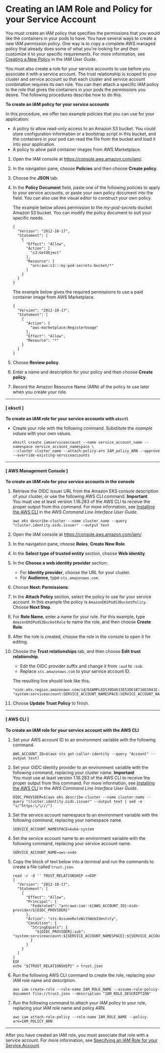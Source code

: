 # Creating an IAM Role and Policy for your Service Account<a name="create-service-account-iam-policy-and-role"></a>

You must create an IAM policy that specifies the permissions that you would like the containers in your pods to have\. You have several ways to create a new IAM permission policy\. One way is to copy a complete AWS managed policy that already does some of what you're looking for and then customize it to your specific requirements\. For more information, see [Creating a New Policy](https://docs.aws.amazon.com/IAM/latest/UserGuide/access_policies_create.html) in the *IAM User Guide*\.

You must also create a role for your service accounts to use before you associate it with a service account\. The trust relationship is scoped to your cluster and service account so that each cluster and service account combination requires its own role\. You can then attach a specific IAM policy to the role that gives the containers in your pods the permissions you desire\. The following procedures describe how to do this\.

**To create an IAM policy for your service accounts**

In this procedure, we offer two example policies that you can use for your application:
+ A policy to allow read\-only access to an Amazon S3 bucket\. You could store configuration information or a bootstrap script in this bucket, and the containers in your pod can read the file from the bucket and load it into your application\.
+ A policy to allow paid container images from AWS Marketplace\.

1. Open the IAM console at [https://console\.aws\.amazon\.com/iam/](https://console.aws.amazon.com/iam/)\.

1. In the navigation pane, choose **Policies** and then choose **Create policy**\. 

1. Choose the **JSON** tab\.

1. In the **Policy Document** field, paste one of the following policies to apply to your service accounts, or paste your own policy document into the field\. You can also use the visual editor to construct your own policy\.

   The example below allows permission to the *my\-pod\-secrets\-bucket* Amazon S3 bucket\. You can modify the policy document to suit your specific needs\.

   ```
   {
     "Version": "2012-10-17",
     "Statement": [
       {
         "Effect": "Allow",
         "Action": [
           "s3:GetObject"
         ],
         "Resource": [
           "arn:aws:s3:::my-pod-secrets-bucket/*"
         ]
       }
     ]
   }
   ```

   The example below gives the required permissions to use a paid container image from AWS Marketplace\.

   ```
   {
     "Version": "2012-10-17",
     "Statement": [
       {
         "Action": [
           "aws-marketplace:RegisterUsage"
         ],
         "Effect": "Allow",
         "Resource": "*"
       }
     ]
   }
   ```

1. Choose **Review policy**\.

1. Enter a name and description for your policy and then choose **Create policy**\.

1. Record the Amazon Resource Name \(ARN\) of the policy to use later when you create your role\.

------
#### [ eksctl ]

**To create an IAM role for your service accounts with `eksctl`**
+ Create your role with the following command\. Substitute the *example values* with your own values\.

  ```
  eksctl create iamserviceaccount --name service_account_name --namespace service_account_namespace \
  --cluster cluster_name --attach-policy-arn IAM_policy_ARN --approve  --override-existing-serviceaccounts
  ```

------
#### [ AWS Management Console ]

**To create an IAM role for your service accounts in the console**

1. Retrieve the OIDC issuer URL from the Amazon EKS console description of your cluster, or use the following AWS CLI command\.
**Important**  
You must use at least version 1\.16\.283 of the AWS CLI to receive the proper output from this command\. For more information, see [Installing the AWS CLI](https://docs.aws.amazon.com/cli/latest/userguide/cli-chap-install.html) in the *AWS Command Line Interface User Guide*\.

   ```
   aws eks describe-cluster --name cluster_name --query "cluster.identity.oidc.issuer" --output text
   ```

1. Open the IAM console at [https://console\.aws\.amazon\.com/iam/](https://console.aws.amazon.com/iam/)\.

1. In the navigation pane, choose **Roles**, **Create New Role**\. 

1. In the **Select type of trusted entity** section, choose **Web identity**\.

1. In the **Choose a web identity provider** section:
   + For **Identity provider**, choose the URL for your cluster\.
   + For **Audience**, type `sts.amazonaws.com`\.

1. Choose **Next: Permissions**\.

1. In the **Attach Policy** section, select the policy to use for your service account\. In this example the policy is `AmazonEKSPodS3BucketPolicy`\. Choose **Next Step**\.

1. For **Role Name**, enter a name for your role\. For this example, type `AmazonEKSPodS3BucketRole` to name the role, and then choose **Create Role**\.

1. After the role is created, choose the role in the console to open it for editing\.

1. Choose the **Trust relationships** tab, and then choose **Edit trust relationship**\.
   + Edit the OIDC provider suffix and change it from `:aud` to `:sub`\.
   + Replace `sts.amazonaws.com` to your service account ID\.

   The resulting line should look like this\.

   ```
   "oidc.eks.region.amazonaws.com/id/EXAMPLED539D4633E53DE1B716D3041E:sub": "system:serviceaccount:SERVICE_ACCOUNT_NAMESPACE:SERVICE_ACCOUNT_NAME"
   ```

1. Choose **Update Trust Policy** to finish\.

------
#### [ AWS CLI ]

**To create an IAM role for your service account with the AWS CLI**

1. Set your AWS account ID to an environment variable with the following command\.

   ```
   AWS_ACCOUNT_ID=$(aws sts get-caller-identity --query "Account" --output text)
   ```

1. Set your OIDC identity provider to an environment variable with the following command, replacing your cluster name\.
**Important**  
You must use at least version 1\.16\.283 of the AWS CLI to receive the proper output from this command\. For more information, see [Installing the AWS CLI](https://docs.aws.amazon.com/cli/latest/userguide/cli-chap-install.html) in the *AWS Command Line Interface User Guide*\.

   ```
   OIDC_PROVIDER=$(aws eks describe-cluster --name cluster-name --query "cluster.identity.oidc.issuer" --output text | sed -e "s/^https:\/\///")
   ```

1. Set the service account namespace to an environment variable with the following command, replacing your namespace name\.

   ```
   SERVICE_ACCOUNT_NAMESPACE=kube-system
   ```

1. Set the service account name to an environment variable with the following command, replacing your service account name\.

   ```
   SERVICE_ACCOUNT_NAME=aws-node
   ```

1. Copy the block of text below into a terminal and run the commands to create a file called `trust.json`\.

   ```
   read -r -d '' TRUST_RELATIONSHIP <<EOF
   {
     "Version": "2012-10-17",
     "Statement": [
       {
         "Effect": "Allow",
         "Principal": {
           "Federated": "arn:aws:iam::${AWS_ACCOUNT_ID}:oidc-provider/${OIDC_PROVIDER}"
         },
         "Action": "sts:AssumeRoleWithWebIdentity",
         "Condition": {
           "StringEquals": {
             "${OIDC_PROVIDER}:sub": "system:serviceaccount:${SERVICE_ACCOUNT_NAMESPACE}:${SERVICE_ACCOUNT_NAME}"
           }
         }
       }
     ]
   }
   EOF
   echo "${TRUST_RELATIONSHIP}" > trust.json
   ```

1. Run the following AWS CLI command to create the role, replacing your IAM role name and description\.

   ```
   aws iam create-role --role-name IAM_ROLE_NAME --assume-role-policy-document file://trust.json --description "IAM_ROLE_DESCRIPTION"
   ```

1. Run the following command to attach your IAM policy to your role, replacing your IAM role name and policy ARN\.

   ```
   aws iam attach-role-policy --role-name IAM_ROLE_NAME --policy-arn=IAM_POLICY_ARN
   ```

------

After you have created an IAM role, you must associate that role with a service account\. For more information, see [Specifying an IAM Role for your Service Account](specify-service-account-role.md)\.